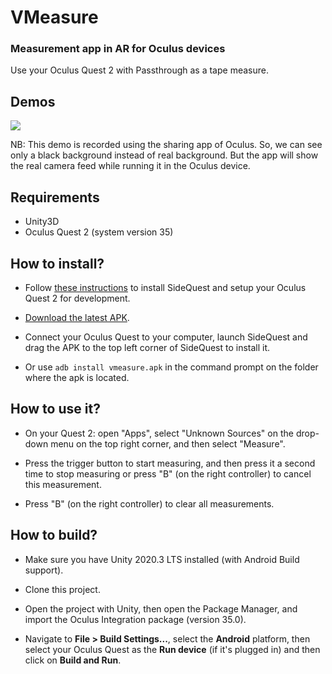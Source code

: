 # VMeasure
### Measurement app in AR for Oculus devices

Use your Oculus Quest 2 with Passthrough as a tape measure.

## Demos

<img src="Demos/demo.gif" />

NB: This demo is recorded using the sharing app of Oculus. So, we can see only a black background instead of real background. But the app will show the real camera feed while running it in the Oculus device. 

## Requirements

- Unity3D
- Oculus Quest 2 (system version 35)

## How to install?

- Follow [these instructions](https://sidequestvr.com/setup-howto) to install SideQuest and setup your Oculus Quest 2 for development.

- [Download the latest APK](https://github.com/codemaker2015/oculus-measure-app/releases/download/version1.0/vmeasure.apk).

- Connect your Oculus Quest to your computer, launch SideQuest and drag the APK to the top left corner of SideQuest to install it.

- Or use `adb install vmeasure.apk` in the command prompt on the folder where the apk is located. 

## How to use it?

- On your Quest 2: open "Apps", select "Unknown Sources" on the drop-down menu on the top right corner, and then select "Measure".

- Press the trigger button to start measuring, and then press it a second time to stop measuring or press "B" (on the right controller) to cancel this measurement.

- Press "B" (on the right controller) to clear all measurements.

## How to build?

- Make sure you have Unity 2020.3 LTS installed (with Android Build support).

- Clone this project.

- Open the project with Unity, then open the Package Manager, and import the Oculus Integration package (version 35.0).

- Navigate to **File > Build Settings...**, select the **Android** platform, then select your Oculus Quest as the **Run device** (if it's plugged in) and then click on **Build and Run**.
